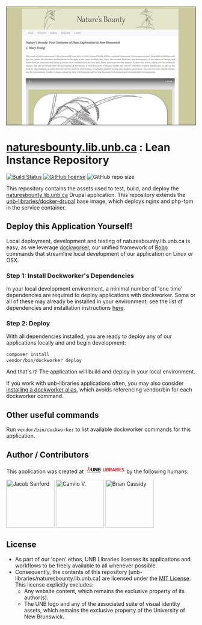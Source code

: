 ![naturesbounty.lib.unb.ca screenshot](https://github.com/unb-libraries/naturesbounty.lib.unb.ca/raw/prod/.dockworker/screenshot.png "naturesbounty.lib.unb.ca screenshot")
# [naturesbounty.lib.unb.ca](https://naturesbounty.lib.unb.ca/) : Lean Instance Repository
[![Build Status](https://github.com/unb-libraries/naturesbounty.lib.unb.ca/actions/workflows/deployment-workflow.yaml/badge.svg?branch=prod)](https://github.com/unb-libraries/naturesbounty.lib.unb.ca/actions/workflows/deployment-workflow.yaml)
[![GitHub license](https://img.shields.io/github/license/unb-libraries/naturesbounty.lib.unb.ca)](https://github.com/unb-libraries/naturesbounty.lib.unb.ca/blob/prod/LICENSE)
![GitHub repo size](https://img.shields.io/github/repo-size/unb-libraries/naturesbounty.lib.unb.ca?label=lean%20repo%20size)

This repository contains the assets used to test, build, and deploy the [naturesbounty.lib.unb.ca](https://naturesbounty.lib.unb.ca) Drupal application. This repository extends the [unb-libraries/docker-drupal](https://github.com/unb-libraries/docker-drupal) base image, which deploys nginx and php-fpm in the service container.

## Deploy this Application Yourself!
Local deployment, development and testing of naturesbounty.lib.unb.ca is easy, as we leverage [dockworker](https://github.com/unb-libraries/dockworker), our unified framework of [Robo](https://robo.li/) commands that streamline local development of our application on Linux or OSX.

### Step 1: Install Dockworker's Dependencies
In your local development environment, a minimal number of 'one time' dependencies are required to deploy applications with dockworker. Some or all of these may already be installed in your environment; see the list of dependencies and installation instructions [here](https://github.com/unb-libraries/dockworker/blob/4.x/docs/prerequisites.md).

### Step 2: Deploy
With all dependencies installed, you are ready to deploy any of our applications locally and and begin development:

```
composer install
vendor/bin/dockworker deploy
```

And that's it! The application will build and deploy in your local environment.

If you work with unb-libraries applications often, you may also consider [installing a dockworker alias](https://gist.github.com/JacobSanford/1448fece856be371060d0f16ccb1b194), which avoids referencing vendor/bin for each dockworker command.

## Other useful commands
Run ```vendor/bin/dockworker``` to list available dockworker commands for this application.

## Author / Contributors
This application was created at [![UNB Libraries](https://github.com/unb-libraries/assets/raw/master/unblibbadge.png "UNB Libraries")](https://lib.unb.ca) by the following humans:

<a href="https://github.com/JacobSanford"><img src="https://avatars.githubusercontent.com/u/244894?v=3" title="Jacob Sanford" width="128" height="128"></a>
<a href="https://github.com/camilocodes"><img src="https://avatars.githubusercontent.com/u/12695787?v=3" title="Camilo V." width="128" height="128"></a>
<a href="https://github.com/bricas"><img src="https://avatars.githubusercontent.com/u/18400?v=3" title="Brian Cassidy" width="128" height="128"></a>

## License
- As part of our 'open' ethos, UNB Libraries licenses its applications and workflows to be freely available to all whenever possible.
- Consequently, the contents of this repository [unb-libraries/naturesbounty.lib.unb.ca] are licensed under the [MIT License](http://opensource.org/licenses/mit-license.html). This license explicitly excludes:
   - Any website content, which remains the exclusive property of its author(s).
   - The UNB logo and any of the associated suite of visual identity assets, which remains the exclusive property of the University of New Brunswick.
